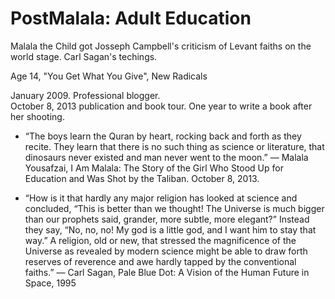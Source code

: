 # PostMalala: Adult Education

Malala the Child got Josseph Campbell's criticism of Levant faiths on the world stage. Carl Sagan's techings.

Age 14, "You Get What You Give", New Radicals

January 2009. Professional blogger.   
October 8, 2013 publication and book tour. One year to write a book after her shooting.

* “The boys learn the Quran by heart, rocking back and forth as they recite. They learn that there is no such thing as science or literature, that dinosaurs never existed and man never went to the moon.”
― Malala Yousafzai, I Am Malala: The Story of the Girl Who Stood Up for Education and Was Shot by the Taliban. October 8, 2013.

* “How is it that hardly any major religion has looked at science and concluded, “This is better than we thought! The Universe is much bigger than our prophets said, grander, more subtle, more elegant?” Instead they say, “No, no, no! My god is a little god, and I want him to stay that way.” A religion, old or new, that stressed the magnificence of the Universe as revealed by modern science might be able to draw forth reserves of reverence and awe hardly tapped by the conventional faiths.”
― Carl Sagan, Pale Blue Dot: A Vision of the Human Future in Space, 1995

